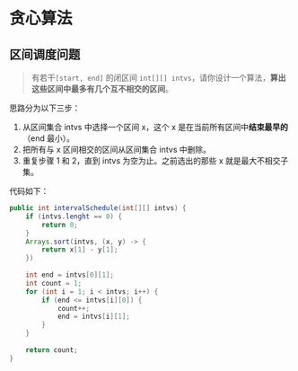 # 贪心算法

## 区间调度问题

> 有若干`[start, end]` 的闭区间 ``int[][] intvs``，请你设计一个算法，**算出这些区间中最多有几个互不相交的区间**。



思路分为以下三步：

1. 从区间集合 intvs 中选择一个区间 x，这个 x 是在当前所有区间中**结束最早的**（end 最小）。
2. 把所有与 x 区间相交的区间从区间集合 intvs 中删除。
3. 重复步骤 1 和 2，直到 intvs 为空为止。之前选出的那些 x 就是最大不相交子集。

代码如下：

```java
public int intervalSchedule(int[][] intvs) {
    if (intvs.lenght == 0) {
        return 0;
    }
    Arrays.sort(intvs, (x, y) -> {
        return x[1] - y[1];
    })
    
    int end = intvs[0][1];
    int count = 1;
    for (int i = 1; i < intvs; i++) {
        if (end <= intvs[i][0]) {
            count++;
            end = intvs[i][1];
        }
    }
    
    return count;
}
```


